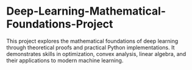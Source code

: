 # Deep-Learning-Mathematical-Foundations-Project
This project explores the mathematical foundations of deep learning through theoretical proofs and practical Python implementations. It demonstrates skills in optimization, convex analysis, linear algebra, and their applications to modern machine learning.
